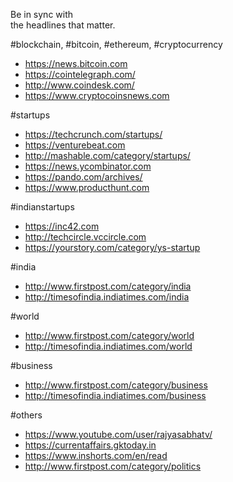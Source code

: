 
Be in sync with  
the headlines that matter.

#blockchain, #bitcoin, #ethereum, #cryptocurrency
* https://news.bitcoin.com
* https://cointelegraph.com/
* http://www.coindesk.com/
* https://www.cryptocoinsnews.com

#startups
* https://techcrunch.com/startups/
* https://venturebeat.com
* http://mashable.com/category/startups/
* https://news.ycombinator.com
* https://pando.com/archives/
* https://www.producthunt.com

#indianstartups
* https://inc42.com
* http://techcircle.vccircle.com
* https://yourstory.com/category/ys-startup

#india
* http://www.firstpost.com/category/india
* http://timesofindia.indiatimes.com/india

#world
* http://www.firstpost.com/category/world
* http://timesofindia.indiatimes.com/world

#business
* http://www.firstpost.com/category/business
* http://timesofindia.indiatimes.com/business

#others
* https://www.youtube.com/user/rajyasabhatv/
* https://currentaffairs.gktoday.in
* https://www.inshorts.com/en/read
* http://www.firstpost.com/category/politics
